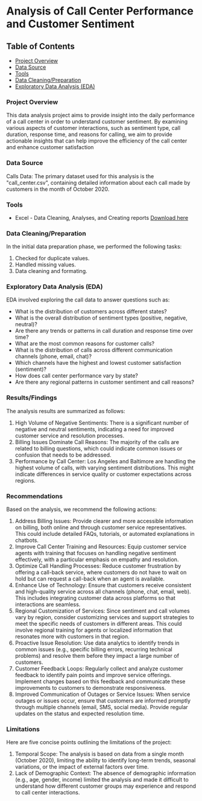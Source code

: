 # Analysis of Call Center Performance and Customer Sentiment

## Table of Contents
- [Project Overview](#project-overview)
- [Data Source](#data-source)
- [Tools](#tools)
- [Data Cleaning/Preparation](#data-cleaning-/-preparation)
- [Exploratory Data Analysis (EDA)](#exploratory_data_analysis_(eda))

### Project Overview
This data analysis project aims to provide insight into the daily performance of a call center in order to understand customer sentiment. By examining various aspects of customer interactions, such as sentiment type, call duration, response time, and reasons for calling, we aim to provide actionable insights that can help improve the efficiency of the call center and enhance customer satisfaction

### Data Source
Calls Data: The primary dataset used for this analysis is the "call_center.csv", containing detailed information about each call made by customers in the month of October 2020.

### Tools
 - Excel - Data Cleaning, Analyses, and Creating reports [Download here](https://microsoft.com)

### Data Cleaning/Preparation

In the initial data preparation phase, we performed the following tasks:
1. Checked for duplicate values.
2. Handled missing values.
3. Data cleaning and formating.

### Exploratory Data Analysis (EDA)
EDA involved exploring the call data to answer questions such as:
- What is the distribution of customers across different states?
- What is the overall distribution of sentiment types (positive, negative, neutral)?
- Are there any trends or patterns in call duration and response time over time?
- What are the most common reasons for customer calls?
- What is the distribution of calls across different communication channels (phone, email, chat)?
- Which channels have the highest and lowest customer satisfaction (sentiment)?
- How does call center performance vary by state?
- Are there any regional patterns in customer sentiment and call reasons?

### Results/Findings
The analysis results are summarized as follows:
  1. High Volume of Negative Sentiments: There is a significant number of negative and neutral sentiments, indicating a need for improved customer service and resolution processes.
2. Billing Issues Dominate Call Reasons: The majority of the calls are related to billing questions, which could indicate common issues or confusion that needs to be addressed.
3. Performance by Call Center: Los Angeles and Baltimore are handling the highest volume of calls, with varying sentiment distributions. This might indicate differences in service quality or customer expectations across regions.

### Recommendations
Based on the analysis, we recommend the following actions:
1. Address Billing Issues: Provide clearer and more accessible information on billing, both online and through customer service representatives. This could include detailed FAQs, tutorials, or automated explanations in chatbots.
2. Improve Call Center Training and Resources: Equip customer service agents with training that focuses on handling negative sentiment effectively, with a particular emphasis on empathy and resolution.
3. Optimize Call Handling Processes: Reduce customer frustration by offering a call-back service, where customers do not have to wait on hold but can request a call-back when an agent is available.
4. Enhance Use of Technology: Ensure that customers receive consistent and high-quality service across all channels (phone, chat, email, web). This includes integrating customer data across platforms so that interactions are seamless.
5. Regional Customization of Services: Since sentiment and call volumes vary by region, consider customizing services and support strategies to meet the specific needs of customers in different areas. This could involve regional training for agents or localized information that resonates more with customers in that region.
6. Proactive Issue Resolution: Use data analytics to identify trends in common issues (e.g., specific billing errors, recurring technical problems) and resolve them before they impact a large number of customers.
7. Customer Feedback Loops: Regularly collect and analyze customer feedback to identify pain points and improve service offerings. Implement changes based on this feedback and communicate these improvements to customers to demonstrate responsiveness.
8. Improved Communication of Outages or Service Issues: When service outages or issues occur, ensure that customers are informed promptly through multiple channels (email, SMS, social media). Provide regular updates on the status and expected resolution time.

### Limitations
Here are five concise points outlining the limitations of the project:
1. Temporal Scope: The analysis is based on data from a single month (October 2020), limiting the ability to identify long-term trends, seasonal variations, or the impact of external factors over time.
2. Lack of Demographic Context: The absence of demographic information (e.g., age, gender, income) limited the analysis and made it difficult to understand how different customer groups may experience and respond to call center interactions.


